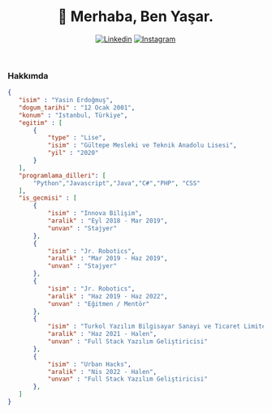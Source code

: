 <h1 align="center">🤠 Merhaba, Ben Yaşar.</h1>
<div align="center">
	
[![Linkedin](https://img.shields.io/badge/Linkedin-okinelog-blue?style=for-the-badge&logo=linkedin&logoColor=white)](https://www.linkedin.com/in/yasarkah/)
[![Instagram](https://img.shields.io/badge/Instagram-okinelog-red?style=for-the-badge&logo=instagram&logoColor=white)](https://www.instagram.com/yasarkah.ino/)

</div>
<br>

<h3>Hakkımda</h3>

 ```json
{
    "isim" : "Yasin Erdoğmuş",
    "dogum_tarihi" : "12 Ocak 2001",
    "konum" : "Istanbul, Türkiye",
    "egitim" : [
        {
            "type" : "Lise",
            "isim" : "Gültepe Mesleki ve Teknik Anadolu Lisesi",
            "yil" : "2020"
        }
    ],
    "programlama_dilleri": [
        "Python","Javascript","Java","C#","PHP", "CSS"
    ],
    "is_gecmisi" : [
		{
			"isim" : "Innova Bilişim",
			"aralik" : "Eyl 2018 - Mar 2019",
			"unvan" : "Stajyer"
		},
		{
			"isim" : "Jr. Robotics",
			"aralik" : "Mar 2019 - Haz 2019",
			"unvan" : "Stajyer"
		},
		{
			"isim" : "Jr. Robotics",
			"aralik" : "Haz 2019 - Haz 2022",
			"unvan" : "Eğitmen / Mentör"
		},
		{
			"isim" : "Turkol Yazılım Bilgisayar Sanayi ve Ticaret Limited Şirketi",
			"aralik" : "Haz 2021 - Halen",
			"unvan" : "Full Stack Yazılım Geliştiricisi"
		},
		{
			"isim" : "Urban Hacks",
			"aralik" : "Nis 2022 - Halen",
			"unvan" : "Full Stack Yazılım Geliştiricisi"
		},
	]
}
 ```
